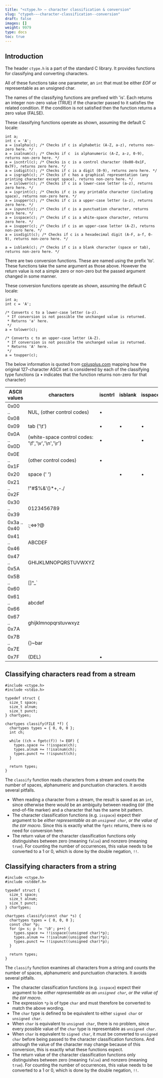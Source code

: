 ```yaml
---
title: "<ctype.h> — character classification & conversion"
slug: "ctypeh-—-character-classification--conversion"
draft: false
images: []
weight: 9979
type: docs
toc: true
---
```


## Introduction
The header `ctype.h` is a part of the standard C library. It provides functions for classifying and converting characters.

All of these functions take one parameter, an `int` that must be either *EOF* or representable as an unsigned char.

The names of the classifying functions are prefixed with 'is'. Each returns an integer non-zero value (TRUE) if the character passed to it satisfies the related condition. If the condition is not satisfied then the function returns a zero value (FALSE).

These classifying functions operate as shown, assuming the default C locale:

    int a;
    int c = 'A';
    a = isalpha(c); /* Checks if c is alphabetic (A-Z, a-z), returns non-zero here. */
    a = isalnum(c); /* Checks if c  is alphanumeric (A-Z, a-z, 0-9), returns non-zero here. */
    a = iscntrl(c); /* Checks is c is a control character (0x00-0x1F, 0x7F), returns zero here. */
    a = isdigit(c); /* Checks if c is a digit (0-9), returns zero here. */
    a = isgraph(c); /* Checks if c has a graphical representation (any printing character except space), returns non-zero here. */
    a = islower(c); /* Checks if c is a lower-case letter (a-z), returns zero here. */
    a = isprint(c); /* Checks if c is any printable character (including space), returns non-zero here. */
    a = isupper(c); /* Checks if c is a upper-case letter (a-z), returns zero here. */
    a = ispunct(c); /* Checks if c is a punctuation character, returns zero here. */
    a = isspace(c); /* Checks if c is a white-space character, returns zero here. */
    a = isupper(c); /* Checks if c is an upper-case letter (A-Z), returns non-zero here. */
    a = isxdigit(c); /* Checks if c is a hexadecimal digit (A-F, a-f, 0-9), returns non-zero here. */

<!-- if version [gte C99] -->
    a = isblank(c); /* Checks if c is a blank character (space or tab), returns non-zero here. */
<!-- end version if -->

There are two conversion functions. These are named using the prefix 'to'. These functions take the same argument as those above. However the return value is not a simple zero or non-zero but the passed argument changed in some manner.

These conversion functions operate as shown, assuming the default C locale:
    
    int a;
    int c = 'A';

    /* Converts c to a lower-case letter (a-z). 
     * If conversion is not possible the unchanged value is returned. 
     * Returns 'a' here. 
     */
    a = tolower(c);
    
    /* Converts c to an upper-case letter (A-Z). 
     * If conversion is not possible the unchanged value is returned. 
     * Returns 'A' here. 
     */
    a = toupper(c);

The below information is quoted from [cplusplus.com][1] mapping how the original 127-character ASCII set is considered by each of the classifying type functions (a • indicates that the function returns non-zero for that character)

| ASCII values | characters | iscntrl | isblank | isspace | isupper | islower | isalpha | isdigit | isxdigit | isalnum | ispunct | isgraph | isprint |
| --- | --- | --- | --- | --- | --- | --- | --- | --- | --- | --- | --- | --- | --- |
|0x00 .. 0x08|NUL, (other control codes)|•| | | | | | | | | | | |
|0x09|tab ('\t')|•|•|•| | | | | | | | | |
|0x0A .. 0x0D|(white-space control codes: '\f','\v','\n','\r')|•| |•| | | | | | | | | |
|0x0E .. 0x1F|(other control codes)|•| | | | | | | | | | | |
|0x20|space (' ')| |•|•| | | | | | | | |•|
|0x21 .. 0x2F|!"#$%&'()*+,-./| | | | | | | | | |•|•|•|
|0x30 .. 0x39|0123456789| | | | | | |•|•|•| |•|•|
|0x3a .. 0x40|:;<=>?@| | | | | | | | | |•|•|•|
|0x41 .. 0x46|ABCDEF| | | |•| |•| |•|•| |•|•|
|0x47 .. 0x5A|GHIJKLMNOPQRSTUVWXYZ| | | |•| |•| | |•| |•|•|
|0x5B .. 0x60|[\]^_`| | | | | | | | | |•|•|•|
|0x61 .. 0x66|abcdef| | | | |•|•| |•|•| |•|•|
|0x67 .. 0x7A|ghijklmnopqrstuvwxyz| | | | |•|•| | |•| |•|•|
|0x7B .. 0x7E|{}~bar| | | | | | | | | |•|•|•|
|0x7F|(DEL)|•| | | | | | | | | | | |


  [1]: http://www.cplusplus.com/reference/cctype/

## Classifying characters read from a stream
    #include <ctype.h>
    #include <stdio.h>

    typedef struct {
      size_t space;
      size_t alnum;
      size_t punct;
    } chartypes;

    chartypes classify(FILE *f) {
      chartypes types = { 0, 0, 0 };
      int ch;

      while ((ch = fgetc(f)) != EOF) {
        types.space += !!isspace(ch);
        types.alnum += !!isalnum(ch);
        types.punct += !!ispunct(ch);
      }

      return types;
    }

The `classify` function reads characters from a stream and counts the number of spaces, alphanumeric and punctuation characters. It avoids several pitfalls.

* When reading a character from a stream, the result is saved as an `int`, since otherwise there would be an ambiguity between reading `EOF` (the end-of-file marker) and a character that has the same bit pattern.
* The character classification functions (e.g. `isspace`) expect their argument to be _either representable as an `unsigned char`, or the value of the `EOF` macro_. Since this is exactly what the `fgetc` returns, there is no need for conversion here.
* The return value of the character classification functions only distinguishes between zero (meaning `false`) and nonzero (meaning `true`). For counting the number of occurrences, this value needs to be converted to a 1 or 0, which is done by the double negation, `!!`.

## Classifying characters from a string
    #include <ctype.h>
    #include <stddef.h>

    typedef struct {
      size_t space;
      size_t alnum;
      size_t punct;
    } chartypes;

    chartypes classify(const char *s) {
      chartypes types = { 0, 0, 0 };
      const char *p;
      for (p= s; p != '\0'; p++) {
        types.space += !!isspace((unsigned char)*p);
        types.alnum += !!isalnum((unsigned char)*p);
        types.punct += !!ispunct((unsigned char)*p);
      }

      return types;
    }

The `classify` function examines all characters from a string and counts the number of spaces, alphanumeric and punctuation characters. It avoids several pitfalls.

* The character classification functions (e.g. `isspace`) expect their argument to be _either representable as an `unsigned char`, or the value of the `EOF` macro_.
* The expression `*p` is of type `char` and must therefore be converted to match the above wording.
* The `char` type is defined to be equivalent to either `signed char` or `unsigned char`.
* When `char` is equivalent to `unsigned char`, there is no problem, since every possible value of the `char` type is representable as `unsigned char`.
* When `char` is equivalent to `signed char`, it must be converted to `unsigned char` before being passed to the character classification functions. And although the value of the character may change because of this conversion, this is exactly what these functions expect.
* The return value of the character classification functions only distinguishes between zero (meaning `false`) and nonzero (meaning `true`). For counting the number of occurrences, this value needs to be converted to a 1 or 0, which is done by the double negation, `!!`.

